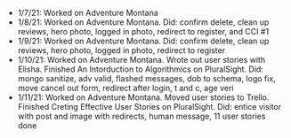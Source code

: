 - 1/7/21: Worked on Adventure Montana
- 1/8/21: Worked on Adventure Montana. Did: confirm delete, clean up reviews, hero photo, logged in photo, redirect to register, and CCI #1
- 1/9/21: Worked on Adventure Montana. Did: confirm delete, clean up reviews, hero photo, logged in photo, redirect to register
- 1/10/21: Worked on Adventure Montana. Wrote out user stories with Elisha. Finished An Intorduction to Algorithmics on PluralSight. Did: mongo sanitize, adv valid, flashed messages, dob to schema, logo fix, move cancel out form, redirect after login, t and c, age veri
- 1/11/21: Worked on Adventure Montana. Moved user stories to Trello. Finished Creting Effective User Stories on PluralSight. Did: entice visitor with post and image with redirects, human message, 11 user stories done